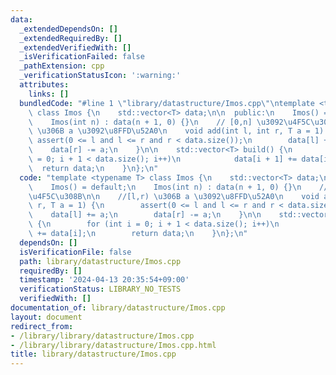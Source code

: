 ```yaml
---
data:
  _extendedDependsOn: []
  _extendedRequiredBy: []
  _extendedVerifiedWith: []
  _isVerificationFailed: false
  _pathExtension: cpp
  _verificationStatusIcon: ':warning:'
  attributes:
    links: []
  bundledCode: "#line 1 \"library/datastructure/Imos.cpp\"\ntemplate <typename T>\
    \ class Imos {\n    std::vector<T> data;\n\n  public:\n    Imos() = default;\n\
    \    Imos(int n) : data(n + 1, 0) {}\n    // [0,n] \u3092\u4F5C\u308B\n\n    //[l,r)\
    \ \u306B a \u3092\u8FFD\u52A0\n    void add(int l, int r, T a = 1) {\n       \
    \ assert(0 <= l and l <= r and r < data.size());\n        data[l] += a;\n    \
    \    data[r] -= a;\n    }\n\n    std::vector<T> build() {\n        for (int i\
    \ = 0; i + 1 < data.size(); i++)\n            data[i + 1] += data[i];\n      \
    \  return data;\n    }\n};\n"
  code: "template <typename T> class Imos {\n    std::vector<T> data;\n\n  public:\n\
    \    Imos() = default;\n    Imos(int n) : data(n + 1, 0) {}\n    // [0,n] \u3092\
    \u4F5C\u308B\n\n    //[l,r) \u306B a \u3092\u8FFD\u52A0\n    void add(int l, int\
    \ r, T a = 1) {\n        assert(0 <= l and l <= r and r < data.size());\n    \
    \    data[l] += a;\n        data[r] -= a;\n    }\n\n    std::vector<T> build()\
    \ {\n        for (int i = 0; i + 1 < data.size(); i++)\n            data[i + 1]\
    \ += data[i];\n        return data;\n    }\n};\n"
  dependsOn: []
  isVerificationFile: false
  path: library/datastructure/Imos.cpp
  requiredBy: []
  timestamp: '2024-04-13 20:35:54+09:00'
  verificationStatus: LIBRARY_NO_TESTS
  verifiedWith: []
documentation_of: library/datastructure/Imos.cpp
layout: document
redirect_from:
- /library/library/datastructure/Imos.cpp
- /library/library/datastructure/Imos.cpp.html
title: library/datastructure/Imos.cpp
---
```

